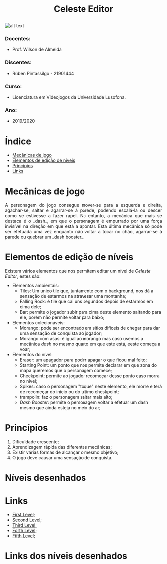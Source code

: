 # <p align="center">Celeste Editor</p>

![alt text](https://img.itch.zone/aW1hZ2UvMjMwNjEyLzEwOTI2MjcucG5n/original/IfQAhl.png "Title Screen")

### Docentes:
- Prof. Wilson de Almeida

### Discentes:

- Rúben Pintassilgo - 21901444

### Curso:

- Licenciatura em Videojogos da Universidade Lusofona.

### Ano:
- 2019/2020

<div style="page-break-after: always;"></div>

# Índice

- [Mecânicas de jogo](#Mecânicas-de-jogo)
- [Elementos de edição de níveis](#elementos-de-edição-de-níveis)
- [Principios](#principios)
- [Links](#links)

<div style="page-break-after: always;"></div>

# Mecânicas de jogo

<p align="justify">
A personagem do jogo consegue mover-se para a esquerda e direita, agachar-se, saltar e agarrar-se à parede, podendo escalá-la ou descer como se estivesse a fazer rapel. No entanto, a mecânica que mais se destaca é o _dash_, em que o personagem é empurrado por uma força invisível na direção em que está a apontar. Esta última mecânica só pode ser efetuada uma vez enquanto não voltar a tocar no chão, agarrar-se à parede ou quebrar um _dash booster_.
</p>

# Elementos de edição de níveis


Existem vários elementos que nos permitem editar um nível de _Celeste Editor_, estes são:
- Elementos ambientais:
  - Tiles: Um unico tile que, juntamente com o background, nos dá a sensação de estarmos na atravesar uma montanha;
  - Falling Rock: é tile que cai uns segundos depois de estarmos em cima dele;
  - Bar: permite o jogador subir para cima deste elemento saltando para ele, porém não permite voltar para baixo;
- Elementos colecionáveis: 
  - Morango: pode ser encontrado em sitios dificeis de chegar para dar uma sensação de conquista ao jogador;
  - Morango com asas: é igual ao morango mas caso usemos a mecânica _dash_ no mesmo quarto em que este está, eeste começa a voar;
- Elementos do nível:
  - Eraser: um apagador para poder apagar o que ficou mal feito;
  - Starting Point: um ponto que nos permite declarar em que zona do mapa queremos que o personagem comece;
  - Checkpoint: permite ao jogador recomeçar desse ponto caso morra no nível;
  - Spikes: caso o personagem "toque" neste elemento, ele morre e terá de recomeçar do início ou do ultimo cheskpoint;
  - trampolin: faz o personagem saltar mais alto;
  - _Dash Booster_: permite o personagem voltar a efetuar um dash mesmo que ainda esteja no meio do ar;

# Princípios

1. Dificuldade crescente;
2. Aprendizagem rápida das diferentes mecânicas;
3. Existir várias formas de alcançar o mesmo objetivo;
4. O jogo deve causar uma sensação de conquista.

# Níveis desenhados


# Links
- [First Level;](https://drive.google.com/open?id=1sXfrWGV29oXeHLiWB2_mYLUbcn9kA0hd)
- [Second Level;](https://drive.google.com/open?id=1S9zVcZMS0bGdaFxAyj5S6cbmV6CZrf1J)
- [Third Level;](https://drive.google.com/open?id=1Op_Jx7ju2kOTIfshMobAAoFPs7wVummZ)
- [Forth Level;](https://drive.google.com/open?id=1e2i1IU7KIxrf0xMpzZ0aMANvRQiP5fc1)
- [Fifth Level;](https://drive.google.com/open?id=1L2KeZdLwScMJiXLMtXT37fK2vc9wDQ0u)

# Links dos níveis desenhados